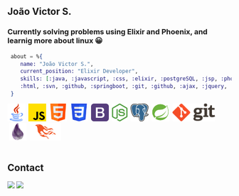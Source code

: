 ## João Victor S.

### Currently solving problems using Elixir and Phoenix, and learnig more about linux 😀

```elixir
 about = %{
    name: "João Victor S.",
    current_position: "Elixir Developer",
    skills: [:java, :javascript, :css, :elixir, :postgreSQL, :jsp, :phoenix, :bootstrap,
    :html, :svn, :github, :springboot, :git, :github, :ajax, :jquery, :nodejs]
 }

```
 
<div>
<img height="40" src="images/java.png">
<img style="margin-left:3px; vertical-align: top;" height="40" src="images/javascript.png">
<img style="margin-left:3px;" height="40" src="images/html.png">
<img style="margin-left:3px;" height="40" src="./images/css.png">
<img style="margin-left:3px;" height="40" src="./images/bootstrap.png">
<img style="margin-left:3px;" height="40" src="./images/nodejs.png">
<img style="margin-left:3px;" height="40" src="./images/postgresql.png">
<img style="margin-left:3px;" height="40" src="./images/spring-boot.png">
<img style="margin-left:3px;" height="40" src="./images/git.png">
<img style="margin-left:3px;" height="40" src="./images/elixir.png">
<img style="margin-left:3px;" height="40" src="./images/phoenix.png">
</div>

<br>

## **Contact**
<div>
  <a href = "mailto:jovi47profissional@gmail.com"><img src="https://img.shields.io/badge/Gmail-D14836?style=for-the-badge&logo=gmail&logoColor=white" target="_blank"></a>
  <a href="https://www.linkedin.com/in/jovi47" target="_blank"><img src="https://img.shields.io/badge/-LinkedIn-%230077B5?style=for-the-badge&logo=linkedin&logoColor=white" target="_blank"></a>   
</div>
